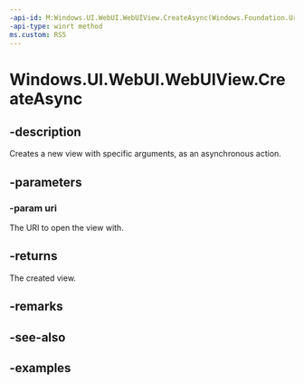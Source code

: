 ```yaml
---
-api-id: M:Windows.UI.WebUI.WebUIView.CreateAsync(Windows.Foundation.Uri)
-api-type: winrt method
ms.custom: RS5
---
```


<!-- Method syntax.
public IAsyncOperation<WebUIView> WebUIView.CreateAsync(Uri uri)
-->

# Windows.UI.WebUI.WebUIView.CreateAsync

## -description

Creates a new view with specific arguments, as an asynchronous action.

## -parameters
### -param uri

The URI to open the view with.

## -returns

The created view.

## -remarks

## -see-also

## -examples

